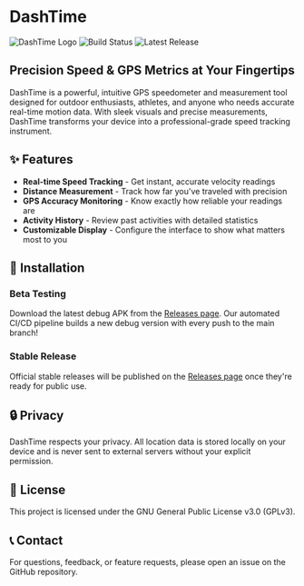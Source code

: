 # DashTime

![DashTime Logo](https://img.shields.io/badge/DashTime-GPS%20Speedometer-blue?style=for-the-badge)
![Build Status](https://img.shields.io/github/workflow/status/CRZX1337/DashTime/Build%20Debug%20APK?style=for-the-badge)
![Latest Release](https://img.shields.io/github/v/release/CRZX1337/DashTime?include_prereleases&style=for-the-badge)

## Precision Speed & GPS Metrics at Your Fingertips

DashTime is a powerful, intuitive GPS speedometer and measurement tool designed for outdoor enthusiasts, athletes, and anyone who needs accurate real-time motion data. With sleek visuals and precise measurements, DashTime transforms your device into a professional-grade speed tracking instrument.

## ✨ Features

- **Real-time Speed Tracking** - Get instant, accurate velocity readings
- **Distance Measurement** - Track how far you've traveled with precision
- **GPS Accuracy Monitoring** - Know exactly how reliable your readings are
- **Activity History** - Review past activities with detailed statistics
- **Customizable Display** - Configure the interface to show what matters most to you

## 📱 Installation

### Beta Testing
Download the latest debug APK from the [Releases page](https://github.com/CRZX1337/DashTime/releases). Our automated CI/CD pipeline builds a new debug version with every push to the main branch!

### Stable Release
Official stable releases will be published on the [Releases page](https://github.com/CRZX1337/DashTime/releases) once they're ready for public use.

## 🔒 Privacy

DashTime respects your privacy. All location data is stored locally on your device and is never sent to external servers without your explicit permission.

## 📄 License

This project is licensed under the GNU General Public License v3.0 (GPLv3).

## 📞 Contact

For questions, feedback, or feature requests, please open an issue on the GitHub repository.
